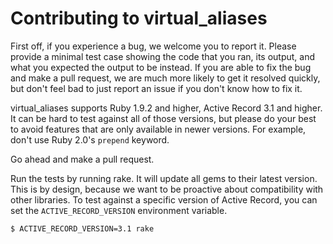 # Contributing to virtual_aliases

First off, if you experience a bug, we welcome you to report it. Please provide a minimal test case showing the code that you ran, its output, and what you expected the output to be instead. If you are able to fix the bug and make a pull request, we are much more likely to get it resolved quickly, but don't feel bad to just report an issue if you don't know how to fix it.

virtual_aliases supports Ruby 1.9.2 and higher, Active Record 3.1 and higher. It can be hard to test against all of those versions, but please do your best to avoid features that are only available in newer versions. For example, don't use Ruby 2.0's `prepend` keyword.

Go ahead and make a pull request.

Run the tests by running rake. It will update all gems to their latest version. This is by design, because we want to be proactive about compatibility with other libraries. To test against a specific version of Active Record, you can set the `ACTIVE_RECORD_VERSION` environment variable.

    $ ACTIVE_RECORD_VERSION=3.1 rake
